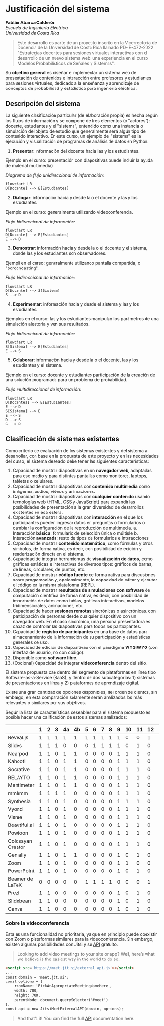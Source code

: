 # Justificación del sistema

**Fabián Abarca Calderón** <br>
*Escuela de Ingeniería Eléctrica* <br>
*Universidad de Costa Rica* <br>

> Este desarrollo es parte de un proyecto inscrito en la Vicerrectoría de Docencia de la Universidad de Costa Rica llamado PD-IE-472-2022 "Estrategias docentes para sesiones virtuales interactivas con el desarrollo de un nuevo sistema web: una experiencia en el curso Modelos Probabilísticos de Señales y Sistemas".

Su **objetivo general** es diseñar e implementar un sistema web de presentación de contenidos e interacción entre profesores y estudiantes para sesiones virtuales, dedicado a la enseñanza y aprendizaje de conceptos de probabilidad y estadística para ingeniería eléctrica.

## Descripción del sistema

La siguiente clasificación particular (de elaboración propia) es hecha según los flujos de información y se compone de tres elementos (o "actores"): docente, estudiantes y el "sistema", entendido como una instancia o simulación del objeto de estudio que generalmente será algún tipo de contenido interactivo. En este curso, un ejemplo del "sistema" es la ejecución y visualización de programas de análisis de datos en Python.

1. **Presentar**: información del docente hacia las y los estudiantes.

Ejemplo en el curso: presentación con diapositivas puede incluir la ayuda de material multimedia)

*Diagrama de flujo unidireccional de información:*

```mermaid
flowchart LR
D[Docente] --> E[Estudiantes]
```

2. **Dialogar**: información hacia y desde la o el docente y las y los estudiantes.

Ejemplo en el curso: generalmente utilizando videoconferencia.

*Flujo bidireccional de información:*

```mermaid
flowchart LR
D[Docente] --> E[Estudiantes]
E --> D
```

3. **Demostrar**: información hacia y desde la o el docente y el sistema, donde las y los estudiantes son observadores.

Ejempli en el curso: generalmente utilizando pantalla compartida, o "screencasting".

*Flujo bidireccional de información:*

```mermaid
flowchart LR
D[Docente] --> S[Sistema]
S --> D
```

4. **Experimentar**: información hacia y desde el sistema y las y los estudiantes.

Ejemplos en el curso: las y los estudiantes manipulan los parámetros de una simulación aleatoria y ven sus resultados.

*Flujo bidireccional de información:*

```mermaid
flowchart LR
S[Sistema] --> E[Estudiantes]
E --> S
```

5. **Colaborar**: información hacia y desde la o el docente, las y los estudiantes y el sistema.

Ejemplo en el curso: docente y estudiantes participación de la creación de una solución programada para un problema de probabilidad.

*Flujo multidireccional de información:*

```mermaid
flowchart LR
D[Docentes] --> E[Estudiantes]
E --> D
S[Sistema] --> E
E --> S
D --> S
S --> D
```

## Clasificación de sistemas existentes

Como criterio de evaluación de los sistemas existentes y del sistema a desarrollar, con base en la propuesta de este proyecto y en las necesidades del curso, el sistema deseado debe tener las siguientes características:

1. Capacidad de mostrar diapositivas en un **navegador web**, adaptadas para ese medio y para distintas pantallas como monitores, laptops, tabletas o celulares.
2. Capacidad de mostrar diapositivas con **contenido multimedia** como imágenes, audios, videos y animaciones.
3. Capacidad de mostrar diapositivas con **cualquier contenido** usando tecnologías web (HTML, CSS y JavaScript) para expandir las posibilidades de presentación a la gran diversidad de desarrollos existentes en esa esfera.
4. Capacidad de mostrar diapositivas con **interacción** en el que los participantes pueden ingresar datos en preguntas o formularios o cambiar la configuración de la reproducción de multimedia. 
  a. Interacción **básica**: formulario de selección única o múltiple
  b. Interacción **avanzada**: resto de tipos de formularios e interacciones
5. Capacidad de mostrar **contenido matemático**, como fórmulas y otros símbolos, de forma nativa, es decir, con posibilidad de edición y renderización directa en el sistema.
6. Capacidad de integrar herramientas de **visualización de datos**, como gráficas estáticas e interactivas de diversos tipos: gráficos de barras, de líneas, circulares, de puntos, etc.
7. Capacidad de mostrar **código fuente** de forma nativa para discusiones sobre programación y, opcionalmente, la capacidad de editar y ejecutar el código en la misma plataforma (REPL).
8. Capacidad de mostrar **resultados de simulaciones con software** de computación científica de forma nativa, es decir, con posibilidad de importación de datos como tablas, gráficas interactivas, modelos tridimensionales, animaciones, etc.
9. Capacidad de hacer **sesiones remotas** sincrónicas o asincrónicas, con participación de personas desde cualquier dispositivo con un navegador web. En el caso sincrónico, una persona presentadora es capaz de controlar las diapositivas para todos los participantes.
10. Capacidad de **registro de participantes** en una base de datos para almacenamiento de la información de su participación y estadísticas generales de uso.
11. Capacidad de edición de diapositivas con el paradigma **WYSIWYG** (con interfaz de usuario, no con código).
12. Disponible como **software libre**.
13. (Opcional) Capacidad de integrar **videconferencia** dentro del sitio.

El sistema propuesta cae dentro del segmento de plataformas en línea tipo Software-as-a-Service (SaaS), y dentro de dos subcategorías: 1) sistemas de presentaciones en línea y 2) plataformas de aprendizaje digital.

Existe una gran cantidad de opciones disponibles, del orden de cientos, sin embargo, en esta comparación solamente serán analizados los más relevantes o similares por sus objetivos.

Según la lista de características deseables para el sistema propuesto es posible hacer una calificación de estos sistemas analizados:

|                   | 1 | 2 | 3 | 4a | 4b | 5 | 6 | 7 | 8 | 9 | 10 | 11 | 12 | T  |
|-------------------|---|---|---|----|----|---|---|---|---|---|----|----|----|----|
| Reveal.js         | 1 | 1 | 1 | 1  | 1  | 1 | 1 | 1 | 1 | 1 | 0  | 0  | 1  | 11 |
| Slides            | 1 | 1 | 1 | 0  | 0  | 0 | 1 | 1 | 1 | 1 | 0  | 1  | 0  | 8  |
| Nearpod           | 1 | 1 | 0 | 1  | 1  | 0 | 0 | 0 | 0 | 1 | 1  | 1  | 0  | 7  |
| Kahoot!           | 1 | 1 | 0 | 1  | 1  | 0 | 0 | 0 | 0 | 1 | 1  | 1  | 0  | 7  |
| Socrative         | 1 | 1 | 0 | 1  | 1  | 0 | 0 | 0 | 0 | 1 | 1  | 1  | 0  | 7  |
| RELAYTO           | 1 | 1 | 0 | 1  | 1  | 0 | 0 | 0 | 0 | 1 | 1  | 1  | 0  | 7  |
| Mentimeter        | 1 | 1 | 0 | 1  | 1  | 0 | 0 | 0 | 0 | 1 | 1  | 1  | 0  | 7  |
| mmhmm             | 1 | 1 | 1 | 1  | 0  | 0 | 0 | 0 | 0 | 1 | 1  | 1  | 0  | 7  |
| Synthesia         | 1 | 1 | 0 | 1  | 0  | 0 | 0 | 0 | 0 | 1 | 1  | 1  | 0  | 6  |
| Vyond             | 1 | 1 | 0 | 1  | 0  | 0 | 0 | 0 | 0 | 1 | 1  | 1  | 0  | 6  |
| Visme             | 1 | 1 | 0 | 1  | 0  | 0 | 0 | 0 | 0 | 1 | 1  | 1  | 0  | 6  |
| Beautiful.ai      | 1 | 1 | 0 | 1  | 0  | 0 | 0 | 0 | 0 | 1 | 1  | 1  | 0  | 6  |
| Powtoon           | 1 | 1 | 0 | 1  | 0  | 0 | 0 | 0 | 0 | 1 | 1  | 1  | 0  | 6  |
| Colossyan Creator | 1 | 1 | 0 | 1  | 0  | 0 | 0 | 0 | 0 | 1 | 1  | 1  | 0  | 6  |
| Genially          | 1 | 1 | 0 | 1  | 1  | 0 | 0 | 0 | 0 | 1 | 0  | 1  | 0  | 6  |
| Zoom              | 1 | 1 | 0 | 1  | 0  | 0 | 0 | 0 | 0 | 1 | 1  | 0  | 0  | 5  |
| PowerPoint        | 1 | 1 | 0 | 1  | 0  | 0 | 0 | 0 | 0 | 1 | 0  | 1  | 0  | 5  |
| Beamer de LaTeX   | 0 | 0 | 0 | 0  | 0  | 1 | 1 | 1 | 1 | 0 | 0  | 0  | 1  | 5  |
| Prezi             | 1 | 1 | 0 | 0  | 0  | 0 | 0 | 0 | 0 | 1 | 0  | 1  | 0  | 4  |
| Slidebean         | 1 | 1 | 0 | 0  | 0  | 0 | 0 | 0 | 0 | 1 | 0  | 1  | 0  | 4  |
| Canva             | 1 | 1 | 0 | 0  | 0  | 0 | 0 | 0 | 0 | 1 | 0  | 1  | 0  | 4  |

### Sobre la videoconferencia

Esta es una funcionalidad no prioritaria, ya que en principio puede coexistir con Zoom o plataformas similares para la videoconferencia. Sin embargo, existen algunas posibilidades con Jitsi y su [API](https://jitsi.org/api/) gratuito.

> Looking to add video meetings to your site or app? Well, here’s what we believe is the easiest way in the world to do so:

```html
<script src='https://meet.jit.si/external_api.js'></script>
...
const domain = 'meet.jit.si';
const options = {
    roomName: 'PickAnAppropriateMeetingNameHere',
    width: 700,
    height: 700,
    parentNode: document.querySelector('#meet')
};
const api = new JitsiMeetExternalAPI(domain, options);
```

> And that’s it! You can find the full [API](https://jitsi.org/api/) documentation here.
